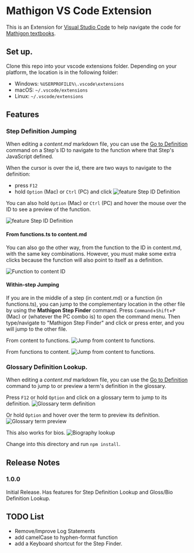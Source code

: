 # Mathigon VS Code Extension

This is an Extension for [Visual Studio Code](https://code.visualstudio.com/) to help navigate the code for [Mathigon textbooks](https://github.com/mathigon/textbooks).

## Set up.

Clone this repo into your vscode extensions folder. Depending on your platform, the location is in the following folder:
- Windows: `%USERPROFILE%\.vscode\extensions`
- macOS: `~/.vscode/extensions`
- Linux: `~/.vscode/extensions`


## Features

### Step Definition Jumping
When editing a *content.md* markdown file, you can use the [Go to Definition](https://code.visualstudio.com/Docs/editor/editingevolved#_go-to-definition) command on a Step's ID to navigate to the function where that Step's JavaScript defined. 

When the cursor is over the id, there are two ways to navigate to the definition:
    
- press `F12`
- hold `Option` (Mac) or `Ctrl` (PC) and click
![feature Step ID Definition](images/medians-content-1.gif)

You can also hold `Option` (Mac) or `Ctrl` (PC) and hover the mouse over the ID to see a preview of the function. 

![feature Step ID Definition](images/medians-content-2.gif)

#### From functions.ts to content.md
You can also go the other way, from the function to the ID in content.md, with the same key combinations. However, you must make some extra clicks because the function will also point to itself as a definition.

![Function to content ID](images/medians-functions-1.gif)

#### Within-step Jumping
If you are in the middle of a step (in content.md) or a function (in functions.ts), you can jump to the complementary location in the other file by using the __Mathigon Step Finder__ command. Press `Command`+`Shift`+`P` (Mac) or (whatever the PC combo is) to open the command menu. Then type/navigate to "Mathigon Step Finder" and click or press enter, and you will jump to the other file.

From content to functions.
![Jump from content to functions.](images/command-1.gif)

From functions to content.
![Jump from content to functions.](images/command-2.gif)



### Glossary Definition Lookup.
When editing a *content.md* markdown file, you can use the [Go to Definition](https://code.visualstudio.com/Docs/editor/editingevolved#_go-to-definition) command to jump to or preview a term's definition in the glossary.

Press `F12` or hold `Option` and click on a glossary term to jump to its definition.
![Glossary term definition](images/gloss-lookup-2.gif)

Or hold `Option` and hover over the term to preview its definition.
![Glossary term preview](images/gloss-lookup-1.gif)

This also works for bios.
![Biography lookup](images/bio-lookup.gif)


Change into this directory and run `npm install`.


## Release Notes

### 1.0.0
Initial Release. Has features for Step Definition Lookup and Gloss/Bio Definition Lookup.

## TODO List
- Remove/Improve Log Statements
- add camelCase to hyphen-format function
- add a Keyboard shortcut for the Step Finder.



